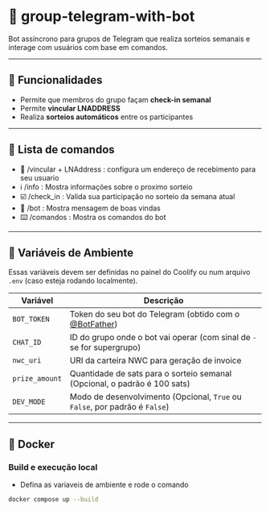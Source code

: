 # 🤖 group-telegram-with-bot

Bot assíncrono para grupos de Telegram que realiza sorteios semanais e interage com usuários com base em comandos.

---

## 🚀 Funcionalidades

- Permite que membros do grupo façam **check-in semanal**
- Permite **vincular LNADDRESS**
- Realiza **sorteios automáticos** entre os participantes

---

## 📝 Lista de comandos

- 🔗 /vincular + LNAddress : configura um endereço de recebimento para seu usuario
- ℹ️ /info : Mostra informações sobre o proximo sorteio
- ☑️ /check_in : Valida sua participação no sorteio da semana atual
- 🤖 /bot : Mostra mensagem de boas vindas
- ⌨️ /comandos : Mostra os comandos do bot

---

## 🔧 Variáveis de Ambiente

Essas variáveis devem ser definidas no painel do Coolify ou num arquivo `.env` (caso esteja rodando localmente).

| Variável       | Descrição                                                                        |
|----------------|----------------------------------------------------------------------------------|
| `BOT_TOKEN`    | Token do seu bot do Telegram (obtido com o [@BotFather](https://t.me/BotFather)) |
| `CHAT_ID`      | ID do grupo onde o bot vai operar (com sinal de `-` se for supergrupo)           |
| `nwc_uri`      | URI da carteira NWC para geração de invoice                                      |
| `prize_amount` | Quantidade de sats para o sorteio semanal (Opcional, o padrão é 100 sats)        |
| `DEV_MODE`     | Modo de desenvolvimento (Opcional, `True` ou `False`, por padrão é `False`)      |

---

## 🐳 Docker

### Build e execução local

- Defina as variaveis de ambiente e rode o comando

```bash
docker compose up --build

